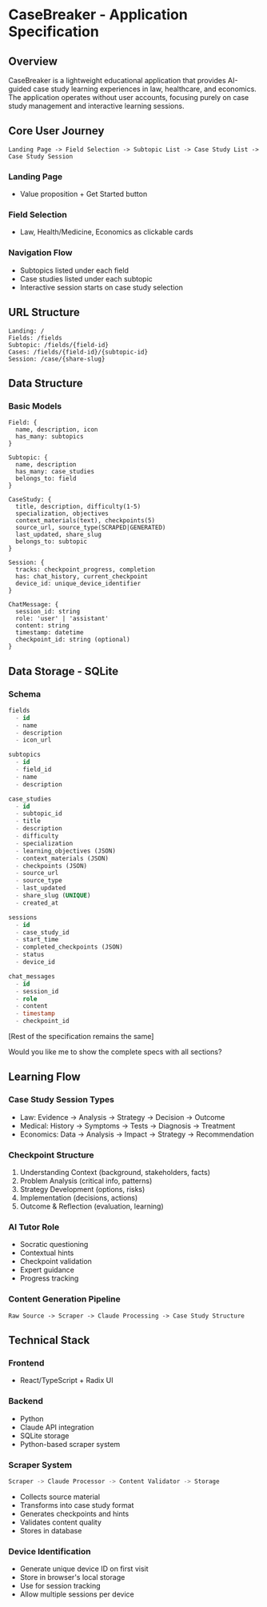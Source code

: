 # CaseBreaker - Application Specification

## Overview
CaseBreaker is a lightweight educational application that provides AI-guided case study learning experiences in law, healthcare, and economics. The application operates without user accounts, focusing purely on case study management and interactive learning sessions.

## Core User Journey

```
Landing Page -> Field Selection -> Subtopic List -> Case Study List -> Case Study Session
```

### Landing Page
- Value proposition + Get Started button

### Field Selection
- Law, Health/Medicine, Economics as clickable cards

### Navigation Flow
- Subtopics listed under each field
- Case studies listed under each subtopic
- Interactive session starts on case study selection

## URL Structure
```
Landing: /
Fields: /fields
Subtopic: /fields/{field-id}
Cases: /fields/{field-id}/{subtopic-id}
Session: /case/{share-slug}
```

## Data Structure

### Basic Models
```
Field: {
  name, description, icon
  has_many: subtopics
}

Subtopic: {
  name, description
  has_many: case_studies
  belongs_to: field
}

CaseStudy: {
  title, description, difficulty(1-5)
  specialization, objectives
  context_materials(text), checkpoints(5)
  source_url, source_type(SCRAPED|GENERATED)
  last_updated, share_slug
  belongs_to: subtopic
}

Session: {
  tracks: checkpoint_progress, completion
  has: chat_history, current_checkpoint
  device_id: unique_device_identifier
}

ChatMessage: {
  session_id: string
  role: 'user' | 'assistant'
  content: string
  timestamp: datetime
  checkpoint_id: string (optional)
}
```

## Data Storage - SQLite

### Schema
```sql
fields
  - id
  - name
  - description
  - icon_url

subtopics
  - id
  - field_id
  - name
  - description

case_studies
  - id
  - subtopic_id
  - title
  - description
  - difficulty
  - specialization
  - learning_objectives (JSON)
  - context_materials (JSON)
  - checkpoints (JSON)
  - source_url
  - source_type
  - last_updated
  - share_slug (UNIQUE)
  - created_at

sessions
  - id
  - case_study_id
  - start_time
  - completed_checkpoints (JSON)
  - status
  - device_id

chat_messages
  - id
  - session_id
  - role
  - content
  - timestamp
  - checkpoint_id
```

[Rest of the specification remains the same]

Would you like me to show the complete specs with all sections?

## Learning Flow

### Case Study Session Types
- Law: Evidence -> Analysis -> Strategy -> Decision -> Outcome
- Medical: History -> Symptoms -> Tests -> Diagnosis -> Treatment
- Economics: Data -> Analysis -> Impact -> Strategy -> Recommendation

### Checkpoint Structure
1. Understanding Context (background, stakeholders, facts)
2. Problem Analysis (critical info, patterns)
3. Strategy Development (options, risks)
4. Implementation (decisions, actions)
5. Outcome & Reflection (evaluation, learning)

### AI Tutor Role
- Socratic questioning
- Contextual hints
- Checkpoint validation
- Expert guidance
- Progress tracking

### Content Generation Pipeline
```
Raw Source -> Scraper -> Claude Processing -> Case Study Structure
```

## Technical Stack

### Frontend
- React/TypeScript + Radix UI

### Backend
- Python
- Claude API integration
- SQLite storage
- Python-based scraper system

### Scraper System
```python
Scraper -> Claude Processor -> Content Validator -> Storage
```
- Collects source material
- Transforms into case study format
- Generates checkpoints and hints
- Validates content quality
- Stores in database

### Device Identification
- Generate unique device ID on first visit
- Store in browser's local storage
- Use for session tracking
- Allow multiple sessions per device